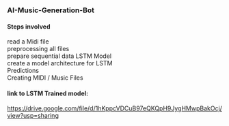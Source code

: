 ### AI-Music-Generation-Bot
#### Steps involved
read a Midi file </br>
preprocessing all files </br>
prepare sequential data LSTM Model </br>
create a model architecture for LSTM </br>
Predictions </br>
Creating MIDI / Music Files </br>
#### link to LSTM Trained model: </br>
https://drive.google.com/file/d/1hKppcVDCuB97eQKQpH9JygHMwpBakOcj/view?usp=sharing
